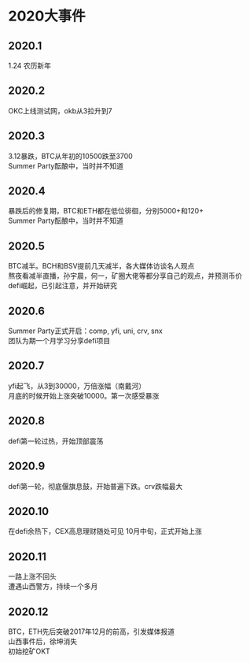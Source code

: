 # 2020大事件

## 2020.1
1.24 农历新年

## 2020.2
OKC上线测试网，okb从3拉升到7

## 2020.3
3.12暴跌，BTC从年初的10500跌至3700  
Summer Party酝酿中，当时并不知道

## 2020.4
暴跌后的修复期，BTC和ETH都在低位徘徊，分别5000+和120+  
Summer Party酝酿中，当时并不知道

## 2020.5
BTC减半。BCH和BSV提前几天减半，各大媒体访谈名人观点  
熬夜看减半直播，孙宇晨，何一，矿圈大佬等都分享自己的观点，并预测币价  
defi崛起，已引起注意，并开始研究

## 2020.6
Summer Party正式开启：comp, yfi, uni, crv, snx  
团队为期一个月学习分享defi项目

## 2020.7
yfi起飞，从3到30000，万倍涨幅（南戴河）  
月底的时候开始上涨突破10000。第一次感受暴涨  

## 2020.8
defi第一轮过热，开始顶部震荡

## 2020.9
defi第一轮，彻底偃旗息鼓，开始普遍下跌。crv跌幅最大

## 2020.10
在defi余热下，CEX高息理财随处可见
10月中旬，正式开始上涨

## 2020.11
一路上涨不回头  
遭遇山西警方，持续一个多月

## 2020.12
BTC，ETH先后突破2017年12月的前高，引发媒体报道  
山西事件后，徐坤消失  
初始挖矿OKT
